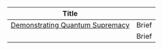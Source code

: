 | Title                                                                               |       |
| ----------------------------------------------------------------------------------- | ----- |
| [Demonstrating Quantum Supremacy](https://youtu.be/-ZNEzzDcllU?si=9DQTxJJqd4qqMCY2) | Brief |
| [](https://youtu.be/-ZNEzzDcllU?si=9DQTxJJqd4qqMCY2) | Brief |